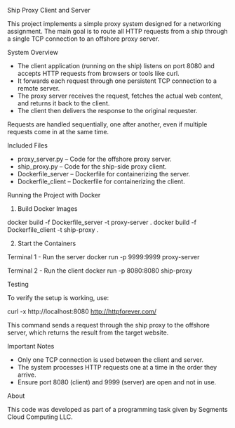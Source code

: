 Ship Proxy Client and Server

This project implements a simple proxy system designed for a networking assignment. The main goal is to route all HTTP requests from a ship through a single TCP connection to an offshore proxy server.

System Overview

- The client application (running on the ship) listens on port 8080 and accepts HTTP requests from browsers or tools like curl.
- It forwards each request through one persistent TCP connection to a remote server.
- The proxy server receives the request, fetches the actual web content, and returns it back to the client.
- The client then delivers the response to the original requester.

Requests are handled sequentially, one after another, even if multiple requests come in at the same time.

Included Files

- proxy_server.py – Code for the offshore proxy server.
- ship_proxy.py – Code for the ship-side proxy client.
- Dockerfile_server – Dockerfile for containerizing the server.
- Dockerfile_client – Dockerfile for containerizing the client.

Running the Project with Docker

1. Build Docker Images

docker build -f Dockerfile_server -t proxy-server .
docker build -f Dockerfile_client -t ship-proxy .

2. Start the Containers

 Terminal 1 - Run the server
docker run -p 9999:9999 proxy-server

 Terminal 2 - Run the client
docker run -p 8080:8080 ship-proxy

Testing

To verify the setup is working, use:

curl -x http://localhost:8080 http://httpforever.com/

This command sends a request through the ship proxy to the offshore server, which returns the result from the target website.

Important Notes

- Only one TCP connection is used between the client and server.
- The system processes HTTP requests one at a time in the order they arrive.
- Ensure port 8080 (client) and 9999 (server) are open and not in use.

About

This code was developed as part of a programming task given by Segments Cloud Computing LLC.
